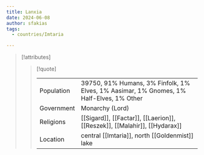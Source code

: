```yaml
---
title: Lanxia
date: 2024-06-08
author: sfakias
tags:
  - countries/Imtaria

---
```

> [!attributes]
> 
> > [!quote]
> >
> > | | |
> > | --- | --- |
> > | Population | 39750, 91% Humans, 3% Finfolk, 1% Elves, 1% Aasimar, 1% Gnomes, 1% Half-Elves, 1% Other |
> > | Government | Monarchy (Lord) |
> > | Religions | [[Sigard]], [[Factar]], [[Laerion]], [[Reszek]], [[Malahir]], [[Hydarax]] |
> > | Location | central [[Imtaria]], north [[Goldenmist]] lake |